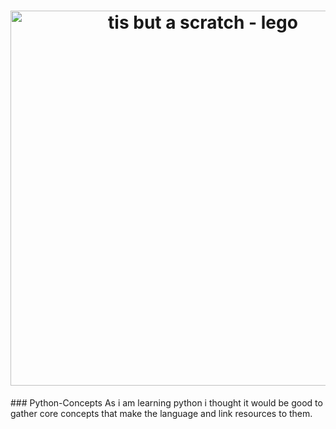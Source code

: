 <h1 align="center">

  <img src="https://i.imgur.com/ADg2whQ.jpeg" alt="tis but a scratch - lego" width="600" height="600" />
</h1>  
### Python-Concepts
As i am learning python i thought it would be good to gather core concepts that make the language and link resources to them.
